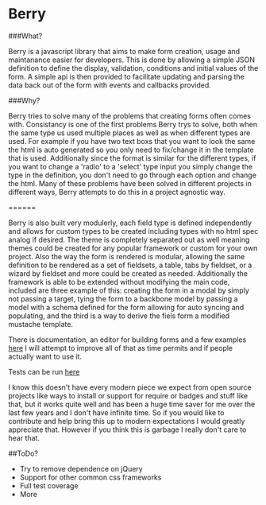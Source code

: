 Berry
======

###What?

Berry is a javascript library that aims to make form creation, usage and maintanance easier for developers. This is done by allowing a simple JSON definition to define the display, validation, conditions and initial values of the form. A simple api is then provided to facilitate updating and parsing the data back out of the form with events and callbacks provided.

###Why?

Berry tries to solve many of the problems that creating forms often comes with. Consistancy is one of the first problems Berry trys to solve, both when the same type us used multiple places as well as when different types are used. For example if you have two text boxs that you want to look the same the html is auto generated so you only need to fix/change it in the template that is used. Additionally since the format is similar for the different types, if you want to change a 'radio' to a 'select' type input you simply change the type in the definition, you don't need to go through each option and change the html. Many of these problems have been solved in different projects in different ways, Berry attempts to do this in a project agnostic way.

======

Berry is also built very modulerly, each field type is defined independently and allows for custom types to be created including types with no html spec analog if desired. The theme is completely separated out as well meaning themes could be created for any popular framework or custom for your own project. Also the way the form is rendered is modular, allowing the same definition to be rendered as a set of fieldsets, a table, tabs by fieldset, or a wizard by fieldset and more could be created as needed. Additionally the framework is able to be extended without modifying the main code, included are three example of this: creating the form in a modal by simply not passing a target, tying the form to a backbone model by passing a model with a schema defined for the form allowing for auto syncing and populating, and the third is a way to derive the fiels form a modified mustache template.


There is documentation, an editor for building forms and a few examples [here](http://cloverstone.github.io/Berry) I will attempt to improve all of that as time permits and if people actually want to use it.

Tests can be run [here](http://cloverstone.github.io/Berry/test/SpecRunner.html)

I know this doesn't have every modern piece we expect from open source projects like ways to install or support for require or badges and stuff like that, but it works quite well and has been a huge time saver for me over the last few years and I don't have infinite time. So if you would like to contribute and help bring this up to modern expectations I would greatly appreciate that. However if you think this is garbage I really don't care to hear that.

##ToDo?

* Try to remove dependence on jQuery
* Support for other common css frameworks
* Full test coverage
* More
